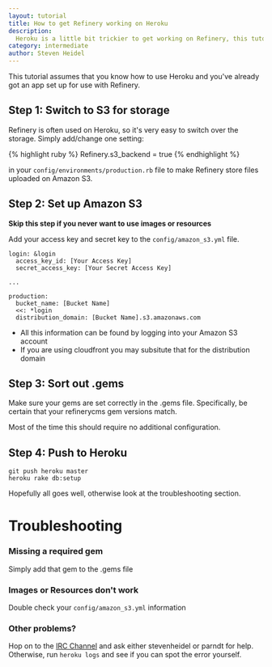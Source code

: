 ```yaml
---
layout: tutorial
title: How to get Refinery working on Heroku
description: 
  Heroku is a little bit trickier to get working on Refinery, this tutorial shows you how.
category: intermediate
author: Steven Heidel
---
```


This tutorial assumes that you know how to use Heroku and you've already got an app set up for use with Refinery.

## Step 1: Switch to S3 for storage

Refinery is often used on Heroku, so it's very easy to switch over the storage. Simply add/change one setting:

{% highlight ruby %}
Refinery.s3_backend = true
{% endhighlight %}

in your ``config/environments/production.rb`` file to make Refinery store files uploaded on Amazon S3.

## Step 2: Set up Amazon S3

__Skip this step if you never want to use images or resources__

Add your access key and secret key to the ``config/amazon_s3.yml`` file.

    login: &login
      access_key_id: [Your Access Key]
      secret_access_key: [Your Secret Access Key]

    ...

    production:
      bucket_name: [Bucket Name]
      <<: *login
      distribution_domain: [Bucket Name].s3.amazonaws.com

* All this information can be found by logging into your Amazon S3 account
* If you are using cloudfront you may subsitute that for the distribution domain

## Step 3: Sort out .gems

Make sure your gems are set correctly in the .gems file. Specifically, be certain that your refinerycms gem versions match.

Most of the time this should require no additional configuration.

## Step 4: Push to Heroku

    git push heroku master
    heroku rake db:setup

Hopefully all goes well, otherwise look at the troubleshooting section.

# Troubleshooting

### Missing a required gem

Simply add that gem to the .gems file

### Images or Resources don't work

Double check your ``config/amazon_s3.yml`` information

### Other problems?

Hop on to the [IRC Channel](irc://irc.freenode.net/refinerycms) and ask either stevenheidel or parndt for help. Otherwise, run ``heroku logs`` and see if you can spot the error yourself.
